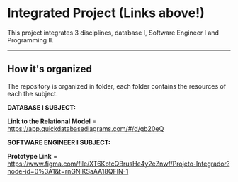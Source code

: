 # Integrated Project (Links above!)
This project integrates 3 disciplines, database I, Software Engineer I and Programming II.

----
## How it's organized

The repository is organized in folder, each folder contains the resources of each the subject.

**DATABASE I SUBJECT:**

**Link to the Relational Model** = https://app.quickdatabasediagrams.com/#/d/gb20eQ

**SOFTWARE ENGINEER I SUBJECT:**

**Prototype Link** = https://www.figma.com/file/XT6KbtcQBrusHe4y2eZnwf/Projeto-Integrador?node-id=0%3A1&t=rnGNlKSaAA18QFIN-1


